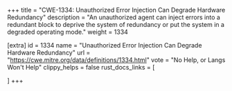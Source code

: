 +++
title = "CWE-1334: Unauthorized Error Injection Can Degrade Hardware Redundancy"
description	= "An unauthorized agent can inject errors into a redundant block to deprive the system of redundancy or put the system in a degraded operating mode."
weight = 1334

[extra]
id = 1334
name = "Unauthorized Error Injection Can Degrade Hardware Redundancy"
url = "https://cwe.mitre.org/data/definitions/1334.html"
vote = "No Help, or Langs Won't Help"
clippy_helps = false
rust_docs_links = [
	
]
+++

